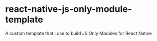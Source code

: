# react-native-js-only-module-template
A custom template that I use to build JS Only Modules for React Native
